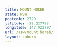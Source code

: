 ```yaml
---
title: MOUNT HOREB
state: NSW
postcode: 2729
latitude: -35.227753
longitude: 147.923797
url: /nsw/mount-horeb/
layout: suburb
---
```

